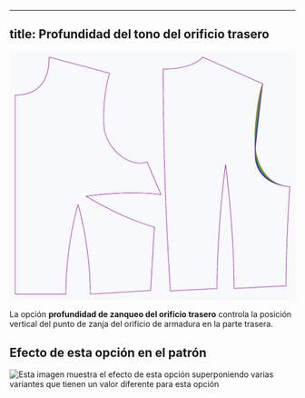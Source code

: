 ***

## title: Profundidad del tono del orificio trasero

![El efecto de la opción de profundidad de tono del orificio de respaldo en el patrón](sample.png)

La opción **profundidad de zanqueo del orificio trasero** controla la posición vertical del punto de zanja del orificio de armadura en la parte trasera.

## Efecto de esta opción en el patrón

![Esta imagen muestra el efecto de esta opción superponiendo varias variantes que tienen un valor diferente para esta opción](bella\_backarmholepitchdepth\_sample.svg "Efecto de esta opción en el patrón")
